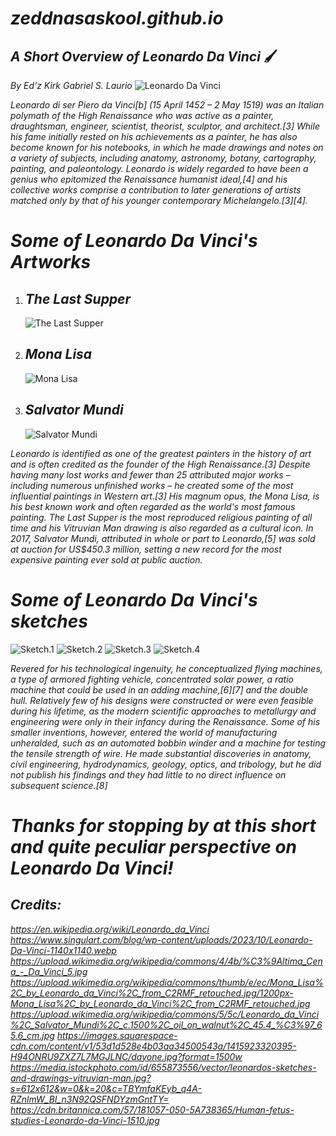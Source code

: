 # *zeddnasaskool.github.io* #
## *A Short Overview of Leonardo Da Vinci* 🖌️
*By Ed'z Kirk Gabriel S. Laurio* 
![Leonardo Da Vinci](https://www.singulart.com/blog/wp-content/uploads/2023/10/Leonardo-Da-Vinci-1140x1140.webp)

*Leonardo di ser Piero da Vinci[b] (15 April 1452 – 2 May 1519) was an Italian polymath of the High Renaissance who was active as a painter, draughtsman, engineer, scientist, theorist, sculptor, and architect.[3] While his fame initially rested on his achievements as a painter, he has also become known for his notebooks, in which he made drawings and notes on a variety of subjects, including anatomy, astronomy, botany, cartography, painting, and paleontology. Leonardo is widely regarded to have been a genius who epitomized the Renaissance humanist ideal,[4] and his collective works comprise a contribution to later generations of artists matched only by that of his younger contemporary Michelangelo.[3][4].*

# *Some of Leonardo Da Vinci's Artworks* #
1. ## *The Last Supper* ##
   ![The Last Supper](https://upload.wikimedia.org/wikipedia/commons/4/4b/%C3%9Altima_Cena_-_Da_Vinci_5.jpg)
2. ## *Mona Lisa* ##
   ![Mona Lisa](https://upload.wikimedia.org/wikipedia/commons/thumb/e/ec/Mona_Lisa%2C_by_Leonardo_da_Vinci%2C_from_C2RMF_retouched.jpg/1200px-Mona_Lisa%2C_by_Leonardo_da_Vinci%2C_from_C2RMF_retouched.jpg)
3. ## *Salvator Mundi* ##
   ![Salvator Mundi](https://upload.wikimedia.org/wikipedia/commons/5/5c/Leonardo_da_Vinci%2C_Salvator_Mundi%2C_c.1500%2C_oil_on_walnut%2C_45.4_%C3%97_65.6_cm.jpg)
   
*Leonardo is identified as one of the greatest painters in the history of art and is often credited as the founder of the High Renaissance.[3] Despite having many lost works and fewer than 25 attributed major works – including numerous unfinished works – he created some of the most influential paintings in Western art.[3] His magnum opus, the Mona Lisa, is his best known work and often regarded as the world's most famous painting. The Last Supper is the most reproduced religious painting of all time and his Vitruvian Man drawing is also regarded as a cultural icon. In 2017, Salvator Mundi, attributed in whole or part to Leonardo,[5] was sold at auction for US$450.3 million, setting a new record for the most expensive painting ever sold at public auction.*

# *Some of Leonardo Da Vinci's sketches* #
![Sketch.1](https://images.squarespace-cdn.com/content/v1/53d1d528e4b03aa34500543a/1415923320395-H94ONRU9ZXZ7L7MGJLNC/dayone.jpg?format=1500w)
![Sketch.2](https://assets.weforum.org/editor/3dMYghITDappoeMEpBl0Ip47ueBk-qG3TXEqY1_4LYs.jpg)
![Sketch.3](https://media.istockphoto.com/id/655873556/vector/leonardos-sketches-and-drawings-vitruvian-man.jpg?s=612x612&w=0&k=20&c=TBYmfaKEyb_q4A-RZnlmW_BI_n3N92QSFNDYzmGntTY=)
![Sketch.4](https://cdn.britannica.com/57/181057-050-5A738365/Human-fetus-studies-Leonardo-da-Vinci-1510.jpg)

*Revered for his technological ingenuity, he conceptualized flying machines, a type of armored fighting vehicle, concentrated solar power, a ratio machine that could be used in an adding machine,[6][7] and the double hull. Relatively few of his designs were constructed or were even feasible during his lifetime, as the modern scientific approaches to metallurgy and engineering were only in their infancy during the Renaissance. Some of his smaller inventions, however, entered the world of manufacturing unheralded, such as an automated bobbin winder and a machine for testing the tensile strength of wire. He made substantial discoveries in anatomy, civil engineering, hydrodynamics, geology, optics, and tribology, but he did not publish his findings and they had little to no direct influence on subsequent science.[8]*


# *Thanks for stopping by at this short and quite peculiar perspective on Leonardo Da Vinci!* #

## *Credits:* ##

*https://en.wikipedia.org/wiki/Leonardo_da_Vinci* 
*https://www.singulart.com/blog/wp-content/uploads/2023/10/Leonardo-Da-Vinci-1140x1140.webp*
*https://upload.wikimedia.org/wikipedia/commons/4/4b/%C3%9Altima_Cena_-_Da_Vinci_5.jpg*
*https://upload.wikimedia.org/wikipedia/commons/thumb/e/ec/Mona_Lisa%2C_by_Leonardo_da_Vinci%2C_from_C2RMF_retouched.jpg/1200px-Mona_Lisa%2C_by_Leonardo_da_Vinci%2C_from_C2RMF_retouched.jpg*
*https://upload.wikimedia.org/wikipedia/commons/5/5c/Leonardo_da_Vinci%2C_Salvator_Mundi%2C_c.1500%2C_oil_on_walnut%2C_45.4_%C3%97_65.6_cm.jpg* *https://images.squarespace-cdn.com/content/v1/53d1d528e4b03aa34500543a/1415923320395-H94ONRU9ZXZ7L7MGJLNC/dayone.jpg?format=1500w*
*https://media.istockphoto.com/id/655873556/vector/leonardos-sketches-and-drawings-vitruvian-man.jpg?s=612x612&w=0&k=20&c=TBYmfaKEyb_q4A-RZnlmW_BI_n3N92QSFNDYzmGntTY=* 
*https://cdn.britannica.com/57/181057-050-5A738365/Human-fetus-studies-Leonardo-da-Vinci-1510.jpg*

